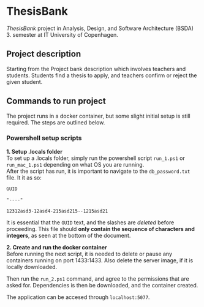 # ThesisBank

_ThesisBank_ project in Analysis, Design, and Software Architecture (BSDA) 3. semester at IT University of Copenhagen.

## Project description

Starting from the Project bank description which involves teachers and students. Students find a thesis to apply, and teachers confirm or reject the given student. 

## Commands to run project
The project runs in a docker container, but some slight initial setup is still required.
The steps are outlined below.

### Powershell setup scripts
  
**1. Setup .locals folder**<br> 
To set up a .locals folder, simply run the powershell script   ```run_1.ps1``` or ```run_mac_1.ps1```  depending on what OS you are running.<br>
After the script has run, it is important to navigate to the ```db_password.txt``` file. It it as so:
  ```txt
  GUID

"----"

12312asd3-12asd4-215asd215--1215asd21
```

It is essential that the `GUID` text, and the slashes are _deleted_ before proceeding. This file should **only contain the sequence of characters and integers**, as seen at the bottom of the document.

**2. Create and run the docker container**<br>
Before running the next script, it is needed to delete or pause any containers running on port 1433:1433.
Also delete the server image, if it is locally downloaded.

Then run the  ```run_2.ps1``` command, and agree to the permissions that are asked for. 
Dependencies is then be downloaded, and the container created.

The application can be accesed through  ```localhost:5077```.
